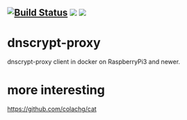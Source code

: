 ## [![Build Status](https://travis-ci.org/ColaPi/dnscrypt-rpi.svg?branch=master)](https://travis-ci.org/ColaPi/dnscrypt-rpi) [![](https://images.microbadger.com/badges/version/colachen/dnscrypt-rpi.svg)](https://microbadger.com/images/colachen/dnscrypt-rpi "Get your own version badge on microbadger.com") [![](https://images.microbadger.com/badges/image/colachen/dnscrypt-rpi.svg)](https://microbadger.com/images/colachen/dnscrypt-rpi "Get your own image badge on microbadger.com")

# dnscrypt-proxy

dnscrypt-proxy client in docker on RaspberryPi3 and newer.

# more interesting

https://github.com/colachg/cat
